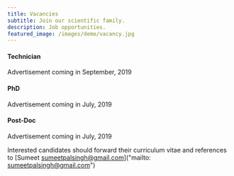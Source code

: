 ```yaml
---
title: Vacancies
subtitle: Join our scientific family.
description: Job opportunities.
featured_image: /images/demo/vacancy.jpg
---
```


#### Technician

Advertisement coming in September, 2019

#### PhD

Advertisement coming in July, 2019

#### Post-Doc

Advertisement coming in July, 2019

Interested candidates should forward their curriculum vitae and references to [Sumeet sumeetpalsingh@gmail.com]("mailto: sumeetpalsingh@gmail.com")